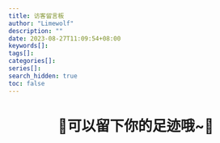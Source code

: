```yaml
---
title: 访客留言板
author: "Limewolf"
description: ""
date: 2023-08-27T11:09:54+08:00
keywords[]: 
tags[]: 
categories[]: 
series[]:
search_hidden: true
toc: false
---
```


# <center>🐺可以留下你的足迹哦~🐺</center>

<script src="https://giscus.app/client.js"
        data-repo="Nicolas-L0/blog.limewolf.top"
        data-repo-id="R_kgDOKJYObQ"
        data-category="Announcements"
        data-category-id="DIC_kwDOKJYObc4CY4qA"
        data-mapping="specific"
        data-term="Comment: guestbook"
        data-strict="1"
        data-reactions-enabled="1"
        data-emit-metadata="1"
        data-input-position="top"
        data-theme="noborder_light"
        data-lang="zh-CN"
        data-loading="lazy"
        crossorigin="anonymous"
        async>
</script>